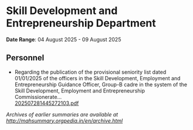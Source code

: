 # Skill Development and Entrepreneurship Department

**Date Range**: 04 August 2025 - 09 August 2025


## Personnel
- Regarding the publication of the provisional seniority list dated 01/01/2025 of the officers in the Skill Development, Employment and Entrepreneurship Guidance Officer, Group-B cadre in the system of the Skill Development, Employment and Entrepreneurship Commissionerate...\
  [202507281445272103.pdf](https://gr.maharashtra.gov.in/Site/Upload/Government%20Resolutions/English/202507281445272103.pdf)


*Archives of earlier summaries are available at http://mahsummary.orgpedia.in/en/archive.html*